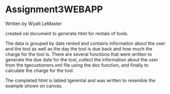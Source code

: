 # Assignment3WEBAPP

Written by Wyatt LeMaster

created xsl document to generate html for rentals of tools. 

The data is grouped by date rented and contains information about the user and the tool as well as the day the tool is due back and how much the charge for the tool is. There are several functions that were written to generate the due date for the tool, collect the information about the user from the tgecustomers.xml file using the doc function, and finally to calculate the charge for the tool. 

The completed html is labled tgerental and was written to resemble the example shown on canvas. 
